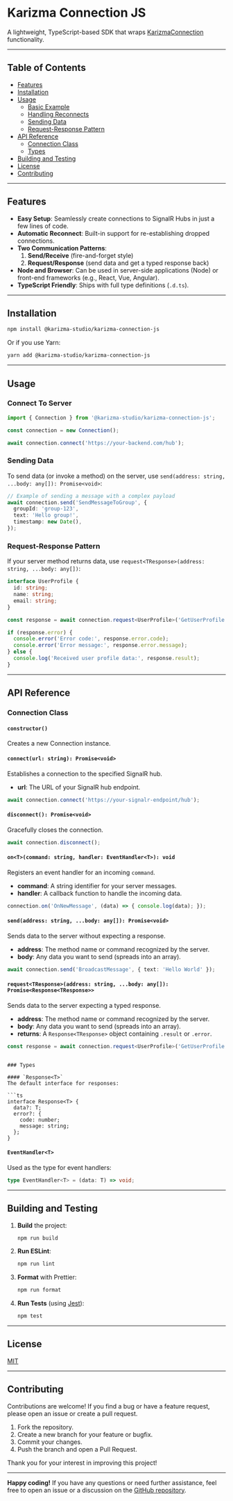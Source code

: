 # Karizma Connection JS

A lightweight, TypeScript-based SDK that wraps [KarizmaConnection](https://github.com/Karizma-Studio/KarizmaConnection/) functionality. 


---

## Table of Contents
- [Features](#features)
- [Installation](#installation)
- [Usage](#usage)
    - [Basic Example](#basic-example)
    - [Handling Reconnects](#handling-reconnects)
    - [Sending Data](#sending-data)
    - [Request-Response Pattern](#request-response-pattern)
- [API Reference](#api-reference)
    - [Connection Class](#connection-class)
    - [Types](#types)
- [Building and Testing](#building-and-testing)
- [License](#license)
- [Contributing](#contributing)

---

## Features

- **Easy Setup**: Seamlessly create connections to SignalR Hubs in just a few lines of code.
- **Automatic Reconnect**: Built-in support for re-establishing dropped connections.
- **Two Communication Patterns**:
    1. **Send/Receive** (fire-and-forget style)
    2. **Request/Response** (send data and get a typed response back)
- **Node and Browser**: Can be used in server-side applications (Node) or front-end frameworks (e.g., React, Vue, Angular).
- **TypeScript Friendly**: Ships with full type definitions (`.d.ts`).

---

## Installation

```bash
npm install @karizma-studio/karizma-connection-js
```

Or if you use Yarn:

```bash
yarn add @karizma-studio/karizma-connection-js
```

---

## Usage

### Connect To Server

```ts
import { Connection } from '@karizma-studio/karizma-connection-js';

const connection = new Connection();

await connection.connect('https://your-backend.com/hub');
```


### Sending Data

To send data (or invoke a method) on the server, use `send(address: string, ...body: any[]): Promise<void>`:

```ts
// Example of sending a message with a complex payload
await connection.send('SendMessageToGroup', {
  groupId: 'group-123',
  text: 'Hello group!',
  timestamp: new Date(),
});
```

### Request-Response Pattern

If your server method returns data, use `request<TResponse>(address: string, ...body: any[])`:

```ts
interface UserProfile {
  id: string;
  name: string;
  email: string;
}

const response = await connection.request<UserProfile>('GetUserProfile', { userId: '123' });

if (response.error) {
  console.error('Error code:', response.error.code);
  console.error('Error message:', response.error.message);
} else {
  console.log('Received user profile data:', response.result);
}
```

---

## API Reference

### Connection Class

#### `constructor()`
Creates a new Connection instance.

#### `connect(url: string): Promise<void>`
Establishes a connection to the specified SignalR hub.

- **url**: The URL of your SignalR hub endpoint.

```ts
await connection.connect('https://your-signalr-endpoint/hub');
```

#### `disconnect(): Promise<void>`
Gracefully closes the connection.

```ts
await connection.disconnect();
```

#### `on<T>(command: string, handler: EventHandler<T>): void`
Registers an event handler for an incoming `command`.

- **command**: A string identifier for your server messages.
- **handler**: A callback function to handle the incoming data.

```ts
connection.on('OnNewMessage', (data) => { console.log(data); });
```

#### `send(address: string, ...body: any[]): Promise<void>`
Sends data to the server without expecting a response.

- **address**: The method name or command recognized by the server.
- **body**: Any data you want to send (spreads into an array).

```ts
await connection.send('BroadcastMessage', { text: 'Hello World' });
```

#### `request<TResponse>(address: string, ...body: any[]): Promise<Response<TResponse>>`
Sends data to the server expecting a typed response.

- **address**: The method name or command recognized by the server.
- **body**: Any data you want to send (spreads into an array).
- **returns**: A `Response<TResponse>` object containing `.result` or `.error`.

```ts
const response = await connection.request<UserProfile>('GetUserProfile', { userId: '123' });
```

```

### Types

#### `Response<T>`
The default interface for responses:

```ts
interface Response<T> {
  data?: T;
  error?: {
    code: number;
    message: string;
  };
}
```

#### `EventHandler<T>`
Used as the type for event handlers:

```ts
type EventHandler<T> = (data: T) => void;
```

---

## Building and Testing

1. **Build** the project:
   ```bash
   npm run build
   ```
2. **Run ESLint**:
   ```bash
   npm run lint
   ```
3. **Format** with Prettier:
   ```bash
   npm run format
   ```
4. **Run Tests** (using [Jest](https://github.com/facebook/jest)):
   ```bash
   npm test
   ```

---

## License

[MIT](https://github.com/Karizma-Studio/KarizmaConnectionJs/blob/main/LICENSE)

---

## Contributing

Contributions are welcome! If you find a bug or have a feature request, please open an issue or create a pull request.

1. Fork the repository.
2. Create a new branch for your feature or bugfix.
3. Commit your changes.
4. Push the branch and open a Pull Request.

Thank you for your interest in improving this project!

---

**Happy coding!** If you have any questions or need further assistance, feel free to open an issue or a discussion on the [GitHub repository](https://github.com/Karizma-Studio/KarizmaConnectionJs).
